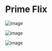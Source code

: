 # Prime Flix

![image](https://user-images.githubusercontent.com/47749274/233803303-d0305f00-6132-443e-9101-3ce4294686dc.png)

![image](https://user-images.githubusercontent.com/47749274/233803445-95b0790b-4e6f-4b4c-a2cd-de0732f552d3.png)

![image](https://user-images.githubusercontent.com/47749274/233803487-aefae629-cda9-42f8-b33f-e879bd163eff.png)
